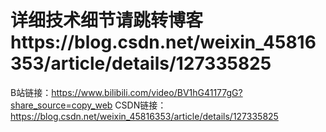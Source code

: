 # 详细技术细节请跳转博客https://blog.csdn.net/weixin_45816353/article/details/127335825

B站链接：https://www.bilibili.com/video/BV1hG41177gG?share_source=copy_web
CSDN链接：https://blog.csdn.net/weixin_45816353/article/details/127335825
